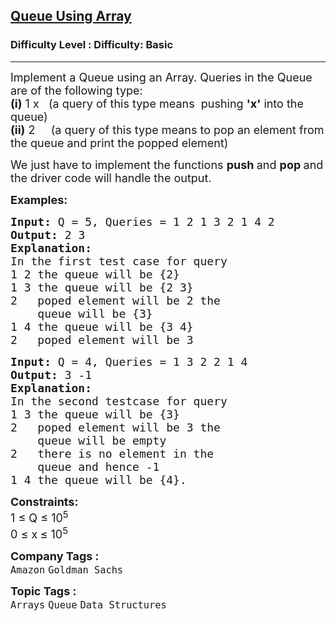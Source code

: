 <h2><a href="https://www.geeksforgeeks.org/problems/implement-queue-using-array/1?page=1&category=Queue&sortBy=submissions">Queue Using Array</a></h2><h3>Difficulty Level : Difficulty: Basic</h3><hr><div class="problems_problem_content__Xm_eO"><p><span style="font-size: 18px;">Implement a Queue using an Array. Queries in the Queue are of the following type:<br><strong>(i)</strong>&nbsp;1 x&nbsp; &nbsp;(a query of this type means&nbsp;&nbsp;pushing&nbsp;<strong>'x'</strong>&nbsp;into the queue)<br><strong>(ii)</strong> 2 &nbsp; &nbsp; (a query of this type means to pop an element from the queue and print the popped element)</span></p>
<p><span style="font-size: 18px;">We just have to implement the functions <strong>push </strong>and <strong>pop </strong>and the driver code will handle the output. </span></p>
<p><span style="font-size: 18px;"><strong>Examples:</strong></span></p>
<pre><span style="font-size: 18px;"><strong>Input: </strong>Q = 5, Queries = 1 2 1 3 2 1 4 2
<strong>Output: </strong>2&nbsp;3<strong>
Explanation:
</strong>In the first test case for query&nbsp;
1 2 the queue will be {2}
1 3 the queue will be {2 3}
2 &nbsp; poped element will be 2 the 
    queue will be {3}
1 4 the queue will be {3 4}
2 &nbsp; poped element will be 3&nbsp;</span>
</pre>
<pre><span style="font-size: 18px;"><strong>Input: </strong>Q = 4, Queries = 1 3 2 2 1 4 &nbsp; 
<strong>Output: </strong>3 -1<strong>
Explanation:
</strong>In the second testcase for query&nbsp;
1 3 the queue will be {3}
2&nbsp; &nbsp;poped element will be 3 the
&nbsp;   queue will be empty
2&nbsp; &nbsp;there is no element in the
&nbsp;   queue and hence -1
1 4 the queue will be {4}.&nbsp;</span></pre>
<p><span style="font-size: 18px;"><strong>Constraints:</strong><br>1 ≤ Q ≤ 10<sup>5</sup><br>0 ≤ x<strong> </strong>≤ 10<sup>5</sup></span></p></div><p><span style=font-size:18px><strong>Company Tags : </strong><br><code>Amazon</code>&nbsp;<code>Goldman Sachs</code>&nbsp;<br><p><span style=font-size:18px><strong>Topic Tags : </strong><br><code>Arrays</code>&nbsp;<code>Queue</code>&nbsp;<code>Data Structures</code>&nbsp;